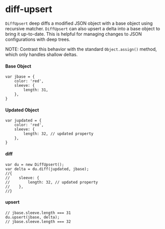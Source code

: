 # diff-upsert
`DiffUpsert` deep diffs a modified JSON object with a base object using recursive matcher. 
`DiffUpsert` can also upsert a delta into a base object to bring it up-to-date.
This is helpful for managing changes to JSON configurations with deep trees.

NOTE: Contrast this behavior with the standard `Object.assign()` method, which only handles shallow deltas.

#### Base Object
```
var jbase = {
    color: 'red',
    sleeve: {
        length: 31,
    },
}
```

#### Updated Object
```
var jupdated = {
    color: 'red',
    sleeve: {
        length: 32, // updated property
    },
}
```

#### diff
```
var du = new DiffUpsert();
var delta = du.diff(jupdated, jbase);
//{
//    sleeve: {
//        length: 32, // updated property
//    },
//}
```

#### upsert
```
// jbase.sleeve.length === 31
du.upsert(jbase, delta); 
// jbase.sleeve.length === 32
```

